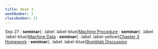 ```yaml
---
title: Week 3
weekNumber: 3
classNumber: 21
---
```


Sep 27
: **seminar**{: .label .label-blue}[Machine Procedure](/ics-23-fall/assets/class21/slides/Machine_prog_procedure.pdf)
    : **seminar**{: .label .label-blue}[Machine Data](/ics-23-fall/assets/class21/slides/Machine_prog_data.pdf)
: **seminar**{: .label .label-yellow}[Chapter 3 Homework](/ics-23-fall/assets/class21/slides/第三张补充题目.pdf)
    : **seminar**{: .label .label-blue}[Bomblab Discussion](/ics-23-fall/assets/class21/slides/Bomblab_discussion.pdf)
